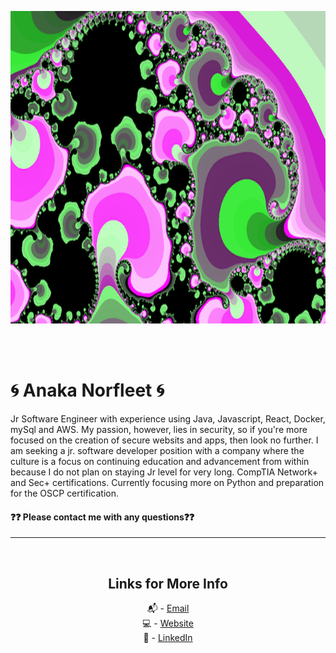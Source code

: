 <p align="center">
  <img width="660" height="500" src="Mando1.png">
</p>
<br />     
<br />

# 🌀 Anaka Norfleet 🌀



Jr Software Engineer with experience using Java, Javascript, React, Docker, mySql and AWS. My passion, however, lies in security, so if you're more focused on the creation of secure websits and apps, then look no further. I am seeking a jr. software developer position with a company where the culture is a focus on continuing education and advancement from within because I do not plan on staying Jr level for very long. CompTIA Network+ and Sec+ certifications. Currently focusing more on Python and preparation for the OSCP certification.

#### ❓❓ Please contact me with any questions❓❓

---

<br />
<div align="center">

## Links for More Info

📬 - [Email][2] <br />
💻 - [Website][3] <br />
💁 - [LinkedIn][1]

[1]: https://linkedin.com/in/fleetster22
[2]: mailto:anakanorfleet@gmail.com
[3]: https://fleetster22.github.io/portfolio/.

</div>
